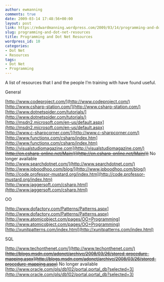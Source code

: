 ```yaml
---
author: ewmanning
comments: true
date: 2009-03-14 17:48:56+00:00
layout: post
link: https://edwardmanning.wordpress.com/2009/03/14/programming-and-dot-net-resources/
slug: programming-and-dot-net-resources
title: Programming and Dot Net Resources
wordpress_id: 10
categories:
- Dot Net
- Resources
tags:
- Dot Net
- Programming
---
```


A list of resources that I and the people I’m training with have found useful.

General

[http://www.codeproject.com/](http://www.codeproject.com/)  
[http://www.csharp-station.com/](http://www.csharp-station.com/)  
[http://www.dotnetspider.com/tutorials/](http://www.dotnetspider.com/tutorials/)  
[http://msdn2.microsoft.com/en-us/default.aspx](http://msdn2.microsoft.com/en-us/default.aspx)  
[http://www.c-sharpcorner.com/](http://www.c-sharpcorner.com/)  
[http://www.functionx.com/csharp/index.htm](http://www.functionx.com/csharp/index.htm)  
[http://visualstudiomagazine.com](http://visualstudiomagazine.com/)  
<s>[http://en.csharp-online.net/Main()](http://en.csharp-online.net/Main())</s> No longer available  
[http://www.searchdotnet.com/](http://www.searchdotnet.com/)  
[http://www.jpboodhoo.com/blog/](http://www.jpboodhoo.com/blog/)  
[http://code.professor-mustard.org/index.htm](http://code.professor-mustard.org/index.htm)  
[http://www.jaggersoft.com/csharp.html](http://www.jaggersoft.com/csharp.html)  

OO

[http://www.dofactory.com/Patterns/Patterns.aspx](http://www.dofactory.com/Patterns/Patterns.aspx)  
[http://www.atomicobject.com/pages/OO+Programming](http://www.atomicobject.com/pages/OO+Programming)  
[http://xunitpatterns.com/index.html](http://xunitpatterns.com/index.html)  

SQL

[http://www.techonthenet.com/](http://www.techonthenet.com/)  
<s>[http://blogs.msdn.com/adonet/archive/2008/03/26/stored-procedure-mapping.aspx](http://blogs.msdn.com/adonet/archive/2008/03/26/stored-procedure-mapping.aspx)</s> No longer available  
[http://www.oracle.com/pls/db102/portal.portal_db?selected=3](http://www.oracle.com/pls/db102/portal.portal_db?selected=3)  
